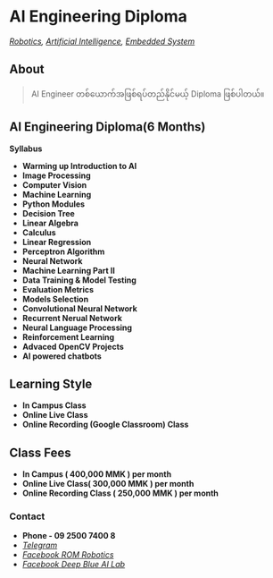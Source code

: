 # AI Engineering Diploma
*[Robotics](./robotics_engineering.md),  [Artificial Intelligence](./artificial_intelligence_engineering.md),  [Embedded System](./embedded_engineering.md)*

## About
> AI Engineer တစ်ယောက်အဖြစ်ရပ်တည်နိုင်မယ့် Diploma ဖြစ်ပါတယ်။

## AI Engineering Diploma(6 Months)
**Syllabus**

- **Warming up Introduction to AI**
- **Image Processing**
- **Computer Vision**
- **Machine Learning**
- **Python Modules**
- **Decision Tree**
- **Linear Algebra**
- **Calculus**
- **Linear Regression**
- **Perceptron Algorithm**
- **Neural Network**
- **Machine Learning Part II**
- **Data Training & Model Testing**
- **Evaluation Metrics**
- **Models Selection**
- **Convolutional Neural Network**
- **Recurrent Nerual Network**
- **Neural Language Processing**
- **Reinforcement Learning**
- **Advaced OpenCV Projects**
- **AI powered chatbots**

## Learning Style 
- **In Campus Class**
- **Online Live Class**
- **Online Recording (Google Classroom) Class**

## Class Fees 
- **In Campus ( 400,000 MMK ) per month**
- **Online Live Class( 300,000 MMK ) per month**
- **Online Recording Class ( 250,000 MMK ) per month**

### Contact
- **Phone - 09 2500 7400 8**
- *[Telegram](https://t.me/tristanusa)*
- *[Facebook ROM Robotics](https://www.facebook.com/ROMROBOTS/)*
- *[Facebook Deep Blue AI Lab](https://www.facebook.com/deepblueailab/)*


